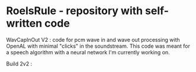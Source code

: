 # RoelsRule - repository with self-written code

WavCapInOut V2 : code for pcm wave in and wave out processing with OpenAL with minimal "clicks" in the soundstream. This code was meant for a speech algorithm with a neural network I'm currently working on.

Build 2v2 : 
